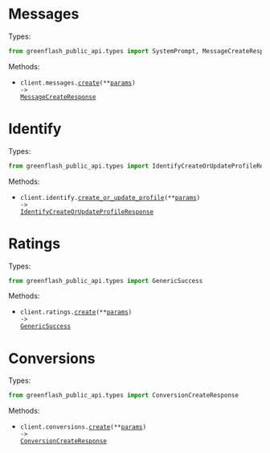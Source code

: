 # Messages

Types:

```python
from greenflash_public_api.types import SystemPrompt, MessageCreateResponse
```

Methods:

- <code title="post /messages">client.messages.<a href="./src/greenflash_public_api/resources/messages.py">create</a>(\*\*<a href="src/greenflash_public_api/types/message_create_params.py">params</a>) -> <a href="./src/greenflash_public_api/types/message_create_response.py">MessageCreateResponse</a></code>

# Identify

Types:

```python
from greenflash_public_api.types import IdentifyCreateOrUpdateProfileResponse
```

Methods:

- <code title="post /identify">client.identify.<a href="./src/greenflash_public_api/resources/identify.py">create_or_update_profile</a>(\*\*<a href="src/greenflash_public_api/types/identify_create_or_update_profile_params.py">params</a>) -> <a href="./src/greenflash_public_api/types/identify_create_or_update_profile_response.py">IdentifyCreateOrUpdateProfileResponse</a></code>

# Ratings

Types:

```python
from greenflash_public_api.types import GenericSuccess
```

Methods:

- <code title="post /ratings">client.ratings.<a href="./src/greenflash_public_api/resources/ratings.py">create</a>(\*\*<a href="src/greenflash_public_api/types/rating_create_params.py">params</a>) -> <a href="./src/greenflash_public_api/types/generic_success.py">GenericSuccess</a></code>

# Conversions

Types:

```python
from greenflash_public_api.types import ConversionCreateResponse
```

Methods:

- <code title="post /conversions">client.conversions.<a href="./src/greenflash_public_api/resources/conversions.py">create</a>(\*\*<a href="src/greenflash_public_api/types/conversion_create_params.py">params</a>) -> <a href="./src/greenflash_public_api/types/conversion_create_response.py">ConversionCreateResponse</a></code>
